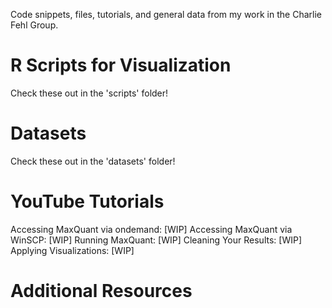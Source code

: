 Code snippets, files, tutorials, and general data from my work in the Charlie Fehl Group.

# R Scripts for Visualization
Check these out in the 'scripts' folder!

# Datasets
Check these out in the 'datasets' folder!

# YouTube Tutorials
Accessing MaxQuant via ondemand: [WIP]
Accessing MaxQuant via WinSCP: [WIP]
Running MaxQuant: [WIP]
Cleaning Your Results: [WIP]
Applying Visualizations: [WIP]

# Additional Resources

